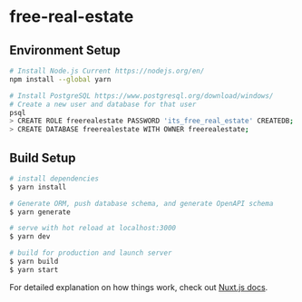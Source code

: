 # free-real-estate

## Environment Setup
```bash
# Install Node.js Current https://nodejs.org/en/
npm install --global yarn

# Install PostgreSQL https://www.postgresql.org/download/windows/
# Create a new user and database for that user
psql
> CREATE ROLE freerealestate PASSWORD 'its_free_real_estate' CREATEDB;
> CREATE DATABASE freerealestate WITH OWNER freerealestate;
```

## Build Setup

```bash
# install dependencies
$ yarn install

# Generate ORM, push database schema, and generate OpenAPI schema
$ yarn generate

# serve with hot reload at localhost:3000
$ yarn dev

# build for production and launch server
$ yarn build
$ yarn start
```

For detailed explanation on how things work, check out [Nuxt.js docs](https://nuxtjs.org).
